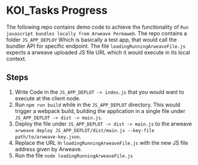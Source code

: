 # KOI_Tasks Progress

The following repo contains demo code to achieve the functionality of `Run javascript bundles locally from Arweave Permaweb`. The repo contains a folder `JS_APP_DEPLOY` Which is basically a test app, that would call the bundler API for specific endpoint. The file `loadingRunningArweaveFile.js` expects a arweave uploaded JS file URL which it would execute in its local context.

## Steps
1. Write Code in the `JS_APP_DEPLOT -> index.js` that you would want to execute at the client node.
2. Run `npm run build` while in the `JS_APP_DEPLOT` directory. This would trigger a webpack build, building the application in a single file under `JS_APP_DEPLOT -> dist -> main.js`.
3. Deploy the file under `JS_APP_DEPLOT -> dist -> main.js` to the arweave `arweave deploy JS_APP_DEPLOT/dist/main.js --key-file path/to/arweave-key.json`.
4. Replace the URL in `loadingRunningArweaveFile.js` with the new JS file address given by Arweave.
5. Run the file `node loadingRunningArweaveFile.js`

